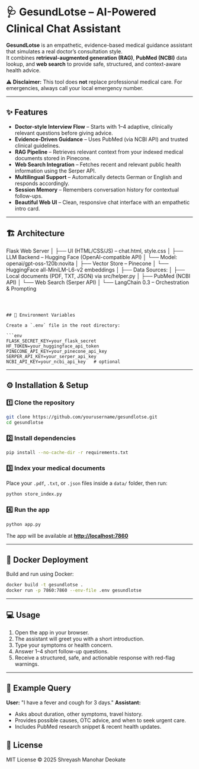 # 🩺 GesundLotse – AI-Powered Clinical Chat Assistant

**GesundLotse** is an empathetic, evidence-based medical guidance assistant that simulates a real doctor’s consultation style.  
It combines **retrieval-augmented generation (RAG)**, **PubMed (NCBI)** data lookup, and **web search** to provide safe, structured, and context-aware health advice.

⚠ **Disclaimer:** This tool does **not** replace professional medical care. For emergencies, always call your local emergency number.

---

## ✨ Features

- **Doctor-style Interview Flow** – Starts with 1–4 adaptive, clinically relevant questions before giving advice.
- **Evidence-Driven Guidance** – Uses PubMed (via NCBI API) and trusted clinical guidelines.
- **RAG Pipeline** – Retrieves relevant context from your indexed medical documents stored in Pinecone.
- **Web Search Integration** – Fetches recent and relevant public health information using the Serper API.
- **Multilingual Support** – Automatically detects German or English and responds accordingly.
- **Session Memory** – Remembers conversation history for contextual follow-ups.
- **Beautiful Web UI** – Clean, responsive chat interface with an empathetic intro card.

---

## 🏗 Architecture

Flask Web Server
│
├── UI (HTML/CSS/JS) – chat.html, style.css
│
├── LLM Backend – Hugging Face (OpenAI-compatible API)
│     └── Model: openai/gpt-oss-120b\:novita
│
├── Vector Store – Pinecone
│     └── HuggingFace all-MiniLM-L6-v2 embeddings
│
├── Data Sources:
│     ├── Local documents (PDF, TXT, JSON) via src/helper.py
│     ├── PubMed (NCBI API)
│     └── Web Search (Serper API)
│
└── LangChain 0.3 – Orchestration & Prompting

```



## 🔑 Environment Variables

Create a `.env` file in the root directory:

```env
FLASK_SECRET_KEY=your_flask_secret
HF_TOKEN=your_huggingface_api_token
PINECONE_API_KEY=your_pinecone_api_key
SERPER_API_KEY=your_serper_api_key
NCBI_API_KEY=your_ncbi_api_key   # optional
````

---

## ⚙ Installation & Setup

### 1️⃣ Clone the repository

```bash
git clone https://github.com/yourusername/gesundlotse.git
cd gesundlotse
```

### 2️⃣ Install dependencies

```bash
pip install --no-cache-dir -r requirements.txt
```

### 3️⃣ Index your medical documents

Place your `.pdf`, `.txt`, or `.json` files inside a `data/` folder, then run:

```bash
python store_index.py
```

### 4️⃣ Run the app

```bash
python app.py
```

The app will be available at **[http://localhost:7860](http://localhost:7860)**

---

## 🐳 Docker Deployment

Build and run using Docker:

```bash
docker build -t gesundlotse .
docker run -p 7860:7860 --env-file .env gesundlotse
```

---

## 💻 Usage

1. Open the app in your browser.
2. The assistant will greet you with a short introduction.
3. Type your symptoms or health concern.
4. Answer 1–4 short follow-up questions.
5. Receive a structured, safe, and actionable response with red-flag warnings.

---

## 📌 Example Query

**User:** "I have a fever and cough for 3 days."
**Assistant:**

* Asks about duration, other symptoms, travel history.
* Provides possible causes, OTC advice, and when to seek urgent care.
* Includes PubMed research snippet & recent health updates.


## 📜 License

MIT License © 2025 Shreyash Manohar Deokate


